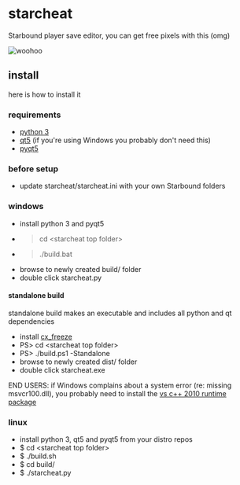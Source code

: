 # starcheat

Starbound player save editor, you can get free pixels with this (omg)

![woohoo](https://raw.github.com/wizzomafizzo/starcheat/master/screen.png)

## install
here is how to install it

### requirements
- [python 3](http://www.python.org/getit/)
- [qt5](http://qt-project.org/downloads) (if you're using Windows you probably don't need this)
- [pyqt5](http://www.riverbankcomputing.com/software/pyqt/download5)

### before setup
- update starcheat/starcheat.ini with your own Starbound folders

### windows
- install python 3 and pyqt5
- > cd \<starcheat top folder\>
- > ./build.bat
- browse to newly created build/ folder
- double click starcheat.py

#### standalone build
standalone build makes an executable and includes all python and qt dependencies

- install [cx_freeze](http://cx-freeze.sourceforge.net/)
- PS> cd \<starcheat top folder\>
- PS> ./build.ps1 -Standalone
- browse to newly created dist/ folder
- double click starcheat.exe

END USERS: if Windows complains about a system error (re: missing msvcr100.dll), you probably need to install the [vs c++ 2010 runtime package](http://www.microsoft.com/en-au/download/details.aspx?id=14632)

### linux
- install python 3, qt5 and pyqt5 from your distro repos
- $ cd \<starcheat top folder\>
- $ ./build.sh
- $ cd build/
- $ ./starcheat.py
